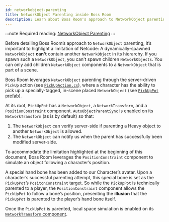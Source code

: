 ```yaml
---
id: networkobject-parenting
title: NetworkObject Parenting inside Boss Room
description: Learn about Boss Room's approach to NetworkObject parenting.
---
```

:::note
Required reading: [NetworkObject Parenting](../../advanced-topics/networkobject-parenting.md)
:::

Before detailing Boss Room’s approach to `NetworkObject` parenting, it’s important to highlight a limitation of Netcode: A dynamically-spawned `NetworkObject` **can't** contain another `NetworkObject` in its hierarchy. If you spawn such a `NetworkObject`, you can't spawn children `NetworkObjects`. You can only add children `NetworkObject` components to a `NetworkObject` that is part of a scene.

Boss Room leverages `NetworkObject` parenting through the server-driven `PickUp` action (see [`PickUpAction.cs`](https://github.com/Unity-Technologies/com.unity.multiplayer.samples.coop/blob/v2.2.0/Assets/Scripts/Gameplay/Action/ConcreteActions/PickUpAction.cs)), where a character has the ability to pick up a specially-tagged, in-scene placed `NetworkObject` (see [`PickUpPot` prefab](https://github.com/Unity-Technologies/com.unity.multiplayer.samples.coop/blob/v2.2.0/Assets/Prefabs/Game/PickUpPot.prefab)].

At its root, `PickUpPot` has a `NetworkObject`, a `NetworkTransform`, and a `PositionConstraint` component. `AutoObjectParentSync` is enabled on its `NetworkTransform` (as is by default) so that:

1. The `NetworkObject` can verify server-side if parenting a Heavy object to another `NetworkObject` is allowed.
2. The `NetworkObject` can notify us when the parent has successfully been modified server-side.

To accommodate the limitation highlighted at the beginning of this document, Boss Room leverages the `PositionConstraint` component to simulate an object following a character’s position.

A special hand bone has been added to our Character’s avatar. Upon a character’s successful parenting attempt, this special bone is set as the `PickUpPot`’s `PositonConstraint` target. So while the `PickUpPot` is technically parented to a player, the `PositionConstraint` component allows the `PickUpPot` to follow a bone’s position, presenting the **illusion** that the `PickUpPot` is parented to the player’s hand bone itself.

Once the `PickUpPot` is parented, local space simulation is enabled on its [`NetworkTransform` component](../../components/networktransform.md).
